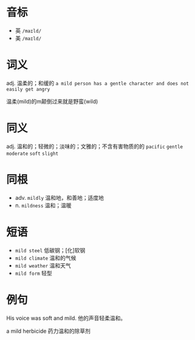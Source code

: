 # 音标

- 英 `/maɪld/`
- 美 `/maɪld/`

# 词义

adj. 温柔的；和缓的
`a mild person has a gentle character and does not easily get angry`



温柔(mild)的m颠倒过来就是野蛮(wild)

# 同义

adj. 温和的；轻微的；淡味的；文雅的；不含有害物质的的
`pacific` `gentle` `moderate` `soft` `slight`

# 同根

- adv. `mildly` 温和地，和善地；适度地
- n. `mildness` 温和；温暖

# 短语

- `mild steel` 低碳钢；[化]软钢
- `mild climate` 温和的气候
- `mild weather` 温和天气
- `mild form` 轻型

# 例句

His voice was soft and mild.
他的声音轻柔温和。

a mild herbicide
药力温和的除草剂


